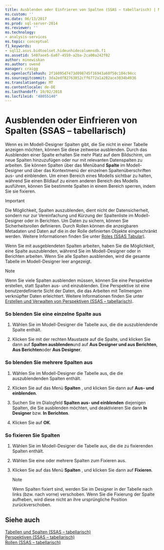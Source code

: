 ```yaml
---
title: Ausblenden oder Einfrieren von Spalten (SSAS – tabellarisch) | Microsoft-Dokumentation
ms.custom: ''
ms.date: 06/13/2017
ms.prod: sql-server-2014
ms.reviewer: ''
ms.technology:
- analysis-services
ms.topic: conceptual
f1_keywords:
- sql12.asvs.bidtoolset.hideunhidecolumnsdb.f1
ms.assetid: 5407aee5-6a07-4559-a2ba-2ca00a242f02
author: minewiskan
ms.author: owend
manager: craigg
ms.openlocfilehash: 2f16095d7473d098745f16943a60f50c104c94cc
ms.sourcegitcommit: 3da2edf82763852cff6772a1a282ace3034b4936
ms.translationtype: MT
ms.contentlocale: de-DE
ms.lasthandoff: 10/02/2018
ms.locfileid: "48055140"
---
```

# <a name="hide-or-freeze-columns-ssas-tabular"></a>Ausblenden oder Einfrieren von Spalten (SSAS – tabellarisch)
  Wenn es im Modell-Designer Spalten gibt, die Sie nicht in einer Tabelle anzeigen möchten, können Sie diese zeitweise ausblenden. Durch das Ausblenden einer Spalte erhalten Sie mehr Platz auf dem Bildschirm, um neue Spalten hinzuzufügen oder nur mit relevanten Datenspalten zu arbeiten. Sie können Spalten über das Menüband **Spalte** im Modell-Designer und über das Kontextmenü der einzelnen Spaltenüberschriften aus- und einblenden. Um einen Bereich eines Modells sichtbar zu halten, während Sie einen Bildlauf zu einem anderen Bereich des Modells ausführen, können Sie bestimmte Spalten in einem Bereich sperren, indem Sie sie fixieren.  
  
> [!IMPORTANT]  
>  Die Möglichkeit, Spalten auszublenden, dient nicht der Datensicherheit, sondern nur zur Vereinfachung und Kürzung der Spaltenliste im Modell-Designer oder in Berichten. Um Daten zu sichern, können Sie Sicherheitsrollen definieren. Durch Rollen können die anzeigbaren Metadaten und Daten auf die in der Rolle definierten Objekte eingeschränkt werden. Weitere Informationen finden Sie unter [Roles &#40;SSAS Tabular&#41;](roles-ssas-tabular.md).  
  
 Wenn Sie mit ausgeblendeten Spalten arbeiten, haben Sie die Möglichkeit, eine Spalte auszublenden, während Sie im Modell-Designer oder in Berichten arbeiten. Wenn Sie alle Spalten ausblenden, wird die gesamte Tabelle im Modell-Designer leer angezeigt.  
  
> [!NOTE]  
>  Wenn Sie viele Spalten ausblenden müssen, können Sie eine Perspektive erstellen, statt Spalten aus- und einzublenden. Eine Perspektive ist eine benutzerdefinierte Sicht der Daten, die das Arbeiten mit Teilmengen verknüpfter Daten erleichtert. Weitere Informationen finden Sie unter [Erstellen und Verwalten von Perspektiven &#40;SSAS – tabellarisch&#41;](perspectives-ssas-tabular.md).  
  
### <a name="to-hide-an-individual-column"></a>So blenden Sie eine einzelne Spalte aus  
  
1.  Wählen Sie im Modell-Designer die Tabelle aus, die die auszublendende Spalte enthält.  
  
2.  Klicken Sie mit der rechten Maustaste auf die Spalte, und klicken Sie dann auf **Spalten ausblenden**und auf **Aus Designer und aus Berichten**, **Aus Berichten**oder **Aus Designer**.  
  
### <a name="to-hide-multiple-columns"></a>So blenden Sie mehrere Spalten aus  
  
1.  Wählen Sie im Modell-Designer die Tabelle aus, die die auszublendenden Spalten enthält.  
  
2.  Klicken Sie auf das Menü **Spalten** , und klicken Sie dann auf **Aus- und einblenden**.  
  
3.  Suchen Sie im Dialogfeld **Spalten aus- und einblenden** diejenigen Spalten, die Sie ausblenden möchten, und deaktivieren Sie dann **In Designer** bzw. **In Berichten**.  
  
4.  Klicken Sie auf **OK**.  
  
### <a name="to-freeze-columns"></a>So fixieren Sie Spalten  
  
1.  Wählen Sie im Modell-Designer die Tabelle aus, die die zu fixierenden Spalten enthält.  
  
2.  Wählen Sie eine oder mehrere Spalten zum Fixieren aus.  
  
3.  Klicken Sie auf das Menü **Spalten** , und klicken Sie dann auf **Fixieren**.  
  
    > [!NOTE]  
    >  Wenn Spalten fixiert sind, werden Sie im Designer in der Tabelle nach links (bzw. nach vorne) verschoben. Wenn Sie die Fixierung der Spalte aufheben, wird diese nicht an ihre ursprüngliche Position zurückverschoben.  
  
## <a name="see-also"></a>Siehe auch  
 [Tabellen und Spalten &#40;SSAS – tabellarisch&#41;](tables-and-columns-ssas-tabular.md)   
 [Perspektiven &#40;SSAS – tabellarisch&#41;](perspectives-ssas-tabular.md)   
 [Rollen &#40;SSAS – tabellarisch&#41;](roles-ssas-tabular.md)  
  
  
